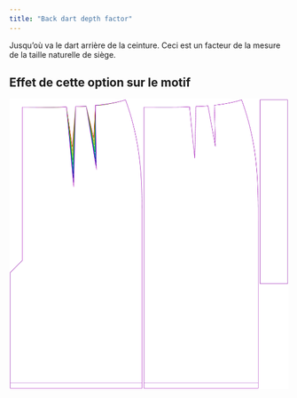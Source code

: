 ```yaml
---
title: "Back dart depth factor"
---
```


Jusqu’où va le dart arrière de la ceinture. Ceci est un facteur de la mesure de la taille naturelle de siège.

## Effet de cette option sur le motif

![Cette image montre l'effet de cette option en superposant plusieurs variantes qui ont une valeur différente pour cette option](penelope_backdartdepthfactor_sample.svg "Effet de cette option sur le modèle")
